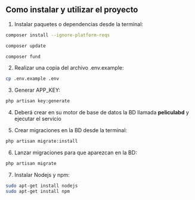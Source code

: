 ## Como instalar y utilizar el proyecto

1. Instalar paquetes o dependencias desde la terminal:
```bash
composer install --ignore-platform-reqs
``` 
```bash
composer update
```
```bash
composer fund
 ```

2. Realizar una copia del archivo .env.example:
```bash
cp .env.example .env
```

3. Generar APP_KEY:
```bash
php artisan key:generate
```

4. Deberá crear en su motor de base de datos la BD llamada **peliculabd** y ejecutar el servicio

5. Crear migraciones en la BD desde la terminal:
```bash
php artisan migrate:install
```

6. Lanzar migraciones para que aparezcan en la BD:
```bash
php artisan migrate
```

7. Instalar Nodejs y npm:
```bash
sudo apt-get install nodejs
sudo apt-get install npm
```